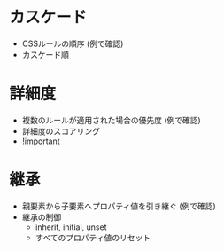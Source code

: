 # カスケード

- CSSルールの順序 (例で確認)
- カスケード順

# 詳細度

- 複数のルールが適用された場合の優先度 (例で確認)
- 詳細度のスコアリング
- !important

# 継承

- 親要素から子要素へプロパティ値を引き継ぐ (例で確認)
- 継承の制御
    - inherit, initial, unset
    - すべてのプロパティ値のリセット
